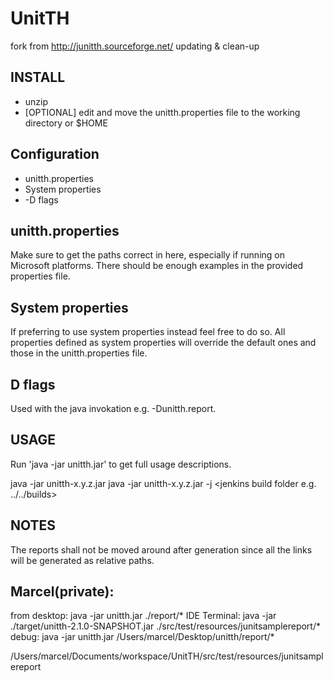 UnitTH
======
fork from http://junitth.sourceforge.net/
updating & clean-up


INSTALL
---
* unzip
* [OPTIONAL] edit and move the unitth.properties file to the working directory or $HOME

Configuration
---
* unitth.properties
* System properties
* -D flags

unitth.properties
---
Make sure to get the paths correct in here, especially if running on Microsoft
platforms. There should be enough examples in the provided properties file.

System properties
---
If preferring to use system properties instead feel free to do so. All properties
defined as system properties will override the default ones and those in the
unitth.properties file.

D flags
---
Used with the java invokation  e.g. -Dunitth.report.

USAGE
---
Run 'java -jar unitth.jar' to get full usage descriptions.

java -jar unitth-x.y.z.jar <reports to parse>
java -jar unitth-x.y.z.jar -j <jenkins build folder e.g. ../../builds>

NOTES
---
The reports shall not be moved around after generation since all the links
will be generated as relative paths.


Marcel(private):
----
from desktop: java -jar unitth.jar ./report/*
IDE Terminal: java -jar ./target/unitth-2.1.0-SNAPSHOT.jar ./src/test/resources/junitsamplereport/*
debug: java -jar unitth.jar /Users/marcel/Desktop/unitth/report/*


/Users/marcel/Documents/workspace/UnitTH/src/test/resources/junitsamplereport